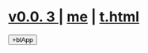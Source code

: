  
#  [v0.0. 3 ](https://github.com/littleflute/flute/edit/master/README.md) | [me](https://littleflute.github.io/flute/) | [t.html](t.html)
<div id = "id_div_4_plx">
  <button id = "id_btn_4_blApp">+blApp</button> 
</div> 

<script src="https://www.w3schools.com/lib/w3.js"></script>
<script src="https://littleflute.github.io/JavaScript/blclass.js" ></script>
<script src="https://littleflute.github.io/JavaScript/blApp.js"></script>
<script src="blAppPlx.js"></script>
